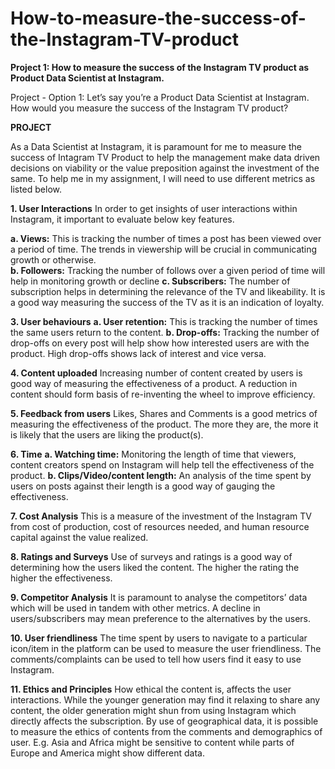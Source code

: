 # How-to-measure-the-success-of-the-Instagram-TV-product

**Project 1: How to measure the success of the Instagram TV product as Product Data Scientist at Instagram.**

Project - Option 1: Let’s say you’re a Product Data Scientist at Instagram. How would you measure the success of the Instagram TV product?


**PROJECT**

As a Data Scientist at Instagram, it is paramount for me to measure the success of Intagram TV Product to help the management make data driven decisions on viability or the value preposition against the investment of the same. To help me in my assignment, I will need to use different metrics as listed below. 

**1.	User Interactions**
In order to get insights of user interactions within Instagram, it important to evaluate below key features.

**a.	Views:** This is tracking the number of times a post has been viewed over a period of time. The trends in viewership will be crucial in communicating growth or otherwise.  
**b.	Followers:** Tracking the number of follows over a given period of time will help in monitoring growth or decline
**c.	Subscribers:** The number of subscription helps in determining the relevance of the TV and likeability. It is a good way measuring the success of the TV as it is an indication of loyalty. 

**3.	User behaviours**
**a.	User retention:** This is tracking the number of times the same users return to the content. 
**b.	Drop-offs:** Tracking the number of drop-offs on every post will help show how interested users are with the product. High drop-offs shows lack of interest and vice versa. 

**4.	Content uploaded**
Increasing number of content created by users is good way of measuring the effectiveness of a product. A reduction in content should form basis of re-inventing the wheel to improve efficiency. 

**5.	Feedback from users**
Likes, Shares and Comments is a good metrics of measuring the effectiveness of the product. The more they are, the more it is likely that the users are liking the product(s). 

**6.	Time** 
**a.	Watching time:** Monitoring the length of time that viewers, content creators spend on Instagram will help tell the effectiveness of the product. 
**b.	Clips/Video/content length:** An analysis of the time spent by users on posts against their length is a good way of gauging the effectiveness. 

**7.	Cost Analysis**
This is a measure of the investment of the Instagram TV from cost of production, cost of resources needed, and human resource capital against the value realized.

**8.	Ratings and Surveys**
Use of surveys and ratings is a good way of determining how the users liked the content. The higher the rating the higher the effectiveness. 

**9.	Competitor Analysis** 
It is paramount to analyse the competitors’ data which will be used in tandem with other metrics. A decline in users/subscribers may mean preference to the alternatives by the users. 

**10.	User friendliness**
The time spent by users to navigate to a particular icon/item in the platform can be used to measure the user friendliness. The comments/complaints can be used to tell how users find it easy to use Instagram. 

**11.	Ethics and Principles**
How ethical the content is, affects the user interactions. While the younger generation may find it relaxing to share any content, the older generation might shun from using Instagram which directly affects the subscription. By use of geographical data, it is possible to measure the ethics of contents from the comments and demographics of user. E.g. Asia and Africa might be sensitive to content while parts of Europe and America might show different data. 

